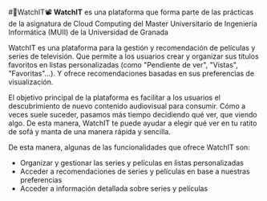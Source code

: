 #🍿WatchIT📽️
**WatchIT** es una plataforma que forma parte de las prácticas de la asignatura de Cloud Computing del Master Universitario de Ingeniería Informática (MUII) de la Universidad de Granada

WatchIT es una plataforma para la gestión y recomendación de películas y series de televisión. Que permite a los usuarios crear y organizar sus títulos favoritos en listas personalizadas (como "Pendiente de ver", "Vistas", "Favoritas"...). Y ofrece recomendaciones basadas en sus preferencias de visualización.

El objetivo principal de la plataforma es facilitar a los usuarios el descubrimiento de nuevo contenido audiovisual para consumir. Cómo a veces suele suceder, pasamos más tiempo decidiendo qué ver, que viendo algo. De esta manera, WatchIT te puede ayudar a elegir qué ver en tu ratito de sofá y manta de una manera rápida y sencilla.

De esta manera, algunas de las funcionalidades que ofrece WatchIT son:
- Organizar y gestionar las series y películas en listas personalizadas
- Acceder a recomendaciones de series y películas en base a nuestras preferencias
- Acceder a información detallada sobre series y películas



